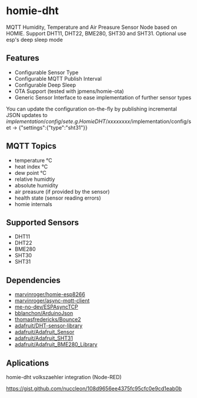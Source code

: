 # homie-dht
MQTT Humidity, Temperature and Air Preasure Sensor Node based on HOMIE. Support DHT11, DHT22, BME280, SHT30 and SHT31.
Optional use esp's deep sleep mode
## Features
* Configurable Sensor Type
* Configurable MQTT Publish Interval
* Configurable Deep Sleep
* OTA Support (tested with jpmens/homie-ota)
* Generic Sensor Interface to ease implementation of further sensor types

You can update the configuration on-the-fly by publishing incremental JSON updates to $implementation/config/set e.g. HomieDHT/xxxxxxxx/$implementation/config/set -> {"settings":{"type":"sht31"}}

## MQTT Topics
* temperature °C
* heat index °C
* dew point °C
* relative humidtiy
* absolute humidity
* air preasure (if provided by the sensor)
* health state (sensor reading errors)
* homie internals
## Supported Sensors
* DHT11
* DHT22
* BME280
* SHT30
* SHT31
## Dependencies
* [marvinroger/homie-esp8266](https://github.com/marvinroger/homie-esp8266)
* [marvinroger/async-mqtt-client](https://github.com/marvinroger/async-mqtt-client)
* [me-no-dev/ESPAsyncTCP](https://github.com/me-no-dev/ESPAsyncTCP)
* [bblanchon/ArduinoJson](https://github.com/bblanchon/ArduinoJson)
* [thomasfredericks/Bounce2](https://github.com/thomasfredericks/Bounce2)
* [adafruit/DHT-sensor-library](https://github.com/adafruit/DHT-sensor-library.git)
* [adafruit/Adafruit_Sensor](https://github.com/adafruit/Adafruit_Sensor.git)
* [adafruit/Adafruit_SHT31](https://github.com/adafruit/Adafruit_SHT31)
* [adafruit/Adafruit_BME280_Library](https://github.com/adafruit/Adafruit_BME280_Library)
## Aplications
homie-dht volkszaehler integration (Node-RED)

https://gist.github.com/nuccleon/108d9656ee4375fc95cfc0e9cd1eab0b

